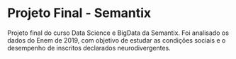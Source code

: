 # Projeto Final - Semantix

Projeto final do curso Data Science e BigData da Semantix. 
Foi analisado os dados do Enem de 2019, com objetivo de estudar as condições sociais 
e o desempenho de inscritos declarados neurodivergentes.  
